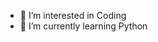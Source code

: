 - 👀 I’m interested in Coding
- 🌱 I’m currently learning Python

<!---
HF-Royo/HF-Royo is a ✨ special ✨ repository because its `README.md` (this file) appears on your GitHub profile.
You can click the Preview link to take a look at your changes.
--->
